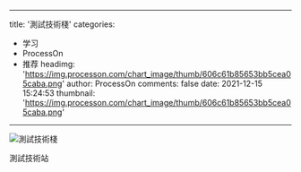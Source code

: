 
---
title: '測試技術棧'
categories: 
 - 学习
 - ProcessOn
 - 推荐
headimg: 'https://img.processon.com/chart_image/thumb/606c61b85653bb5cea05caba.png'
author: ProcessOn
comments: false
date: 2021-12-15 15:24:53
thumbnail: 'https://img.processon.com/chart_image/thumb/606c61b85653bb5cea05caba.png'
---

<div>   
<img class="thumb" alt="測試技術棧" src="https://img.processon.com/chart_image/thumb/606c61b85653bb5cea05caba.png" referrerpolicy="no-referrer">
<p>測試技術站</p>  
</div>
            